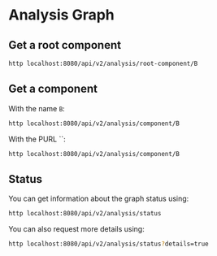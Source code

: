 # Analysis Graph

## Get a root component

```bash
http localhost:8080/api/v2/analysis/root-component/B
```

## Get a component

With the name `B`:

```bash
http localhost:8080/api/v2/analysis/component/B
```

With the PURL ``:

```bash
http localhost:8080/api/v2/analysis/component/B
```

## Status

You can get information about the graph status using:

```bash
http localhost:8080/api/v2/analysis/status
```

You can also request more details using:

```bash
http localhost:8080/api/v2/analysis/status?details=true
```
